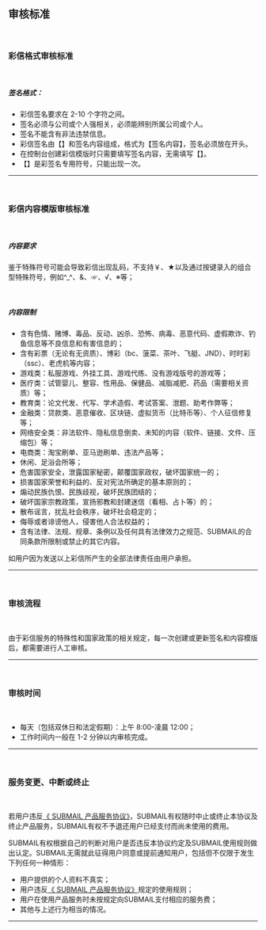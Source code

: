 ## 审核标准

<br>

### **彩信格式审核标准**

<br>

##### **签名格式：**

- 彩信签名要求在 2-10 个字符之间。
- 签名必须与公司或个人强相关，必须能辨别所属公司或个人。
- 签名不能含有非法违禁信息。
- 彩信签名由【】和签名内容组成，格式为【签名内容】，签名必须放在开头。
- 在控制台创建彩信模版时只需要填写签名内容，无需填写【】。
- 【】是彩签名专用符号，只能出现一次。


------


<br>

### **彩信内容模版审核标准**

<br>

##### **内容要求**

鉴于特殊符号可能会导致彩信出现乱码，不支持￥、★以及通过按键录入的组合型特殊符号，例如^_^、&amp;、☞、√、※等；



<br>

##### **内容限制**

- 含有色情、赌博、毒品、反动、凶杀、恐怖、病毒、恶意代码、虚假欺诈、钓鱼信息等不良信息和有害信息的；
- 含有彩票（无论有无资质）、博彩（bc、菠菜、茶叶、飞艇、JND）、时时彩（ssc）、老虎机等内容；
- 游戏类：私服游戏、外挂工具、游戏代练、没有游戏版号的游戏等；
- 医疗类：试管婴儿、整容、性用品、保健品、减脂减肥、药品（需要相关资质）等；
- 教育类：论文代发、代写、学术造假、考试答案、泄题、助考作弊等；
- 金融类：贷款类、恶意催收、区块链、虚拟货币（比特币等）、个人征信修复等；
- 网络安全类：非法软件、隐私信息倒卖、未知的内容（软件、链接、文件、压缩包）等；
- 电商类：淘宝刷单、亚马逊刷单、违法产品等；
- 休闲、足浴会所等；
- 危害国家安全，泄露国家秘密，颠覆国家政权，破坏国家统一的；
- 损害国家荣誉和利益的、反对宪法所确定的基本原则的；
- 煽动民族仇恨、民族歧视，破坏民族团结的；
- 破坏国家宗教政策，宣扬邪教和封建迷信（看相、占卜等）的；
- 散布谣言，扰乱社会秩序，破坏社会稳定的；
- 侮辱或者诽谤他人，侵害他人合法权益的；
- 含有法律、法规、规章、条例以及任何具有法律效力之规范、SUBMAIL的合同条款所限制或禁止的其它内容。

如用户因为发送以上彩信所产生的全部法律责任由用户承担。


------


<br>

### **审核流程**

<br>

由于彩信服务的特殊性和国家政策的相关规定，每一次创建或更新签名和内容模版后，都需要进行人工审核。


------


<br>

### **审核时间**

<br>

- 每天（包括双休日和法定假期）：上午 8:00-凌晨 12:00；
- 工作时间内一般在 1-2 分钟以内审核完成。




------


<br>

### **服务变更、中断或终止**

<br>

若用户违反[《 SUBMAIL 产品服务协议》](https://www.mysubmail.com/documents/QBVE31)，SUBMAIL有权随时中止或终止本协议及终止产品服务，SUBMAIL有权不予退还用户已经支付而尚未使用的费用。

SUBMAIL有权根据自己的判断对用户是否违反本协议约定及SUBMAIL使用规则做出认定。SUBMAIL无需就此征得用户同意或提前通知用户，包括但不仅限于发生下列任何一种情形：

- 用户提供的个人资料不真实；
- 用户违反[《 SUBMAIL 产品服务协议》](https://www.mysubmail.com/documents/QBVE31)规定的使用规则；
- 用户在使用产品服务时未按规定向SUBMAIL支付相应的服务费；
- 其他与上述行为相当的情况。

------